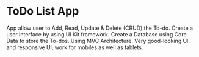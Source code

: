 # ToDo List App
 App allow user to Add, Read, Update & Delete (CRUD) the To-do. Create a user interface by using Ui Kit framework. Create a Database using Core Data to store the To-dos. Using MVC Architecture. Very good-looking Ul and responsive Ul, work for mobiles as well as tablets.
